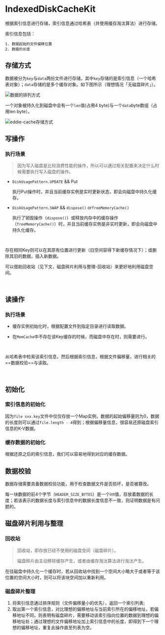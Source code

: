 # IndexedDiskCacheKit

根据索引信息进行存储，索引信息通过哈希表（并使用缓存淘汰算法）进行存储。

索引信息包括：

 	1. 数据起始的文件偏移位置
 	2. 数据的长度



## 存储方式

数据被分为`key`与`data`两份文件进行存储，其中`key`存储的是索引信息（一个哈希表对象）；`data`存储的是多个缓存对象。如下图所示（理想情况「无磁盘碎片」）。

![数据的排列方式](https://tva1.sinaimg.cn/large/008eGmZEly1gnu02i9o18j30ss03gt8t.jpg)

一个对象被持久化到磁盘中会有一个`len`值(占用4 byte)与一个`data`byte数组（占用len byte）。

![eddie-cache存储方式](https://tva1.sinaimg.cn/large/008eGmZEly1gntzp3djisj30vo06udgc.jpg)

## 写操作

### 执行场景

> 因为写入磁盘是比较浪费性能的操作，所以可以通过相关配置来决定什么时候需要执行写入磁盘的操作。

-  `DiskUsagePattern.UPDATE`  && Put

    执行Put操作时，并且当前缓存实例是实时更新状态，即会向磁盘中持久化缓存。

-  `DiskUsagePattern.SWAP` && `dispose()` or`freeMemoryCache()`

    执行了销毁操作（`dispose()`）或释放内存中的缓存操作（`freeMemoryCache()`）时，并且当前缓存实例是非实时更新，即会向磁盘中持久化缓存。

<br/>

存在相同Key则可以在其原有位置进行更新（旧空间容得下新缓存情况下）；或删除其旧的数据，插入新数据。

可以借助回收站（见下文，磁盘碎片利用与整理-回收站）来更好地利用磁盘空间。

<br/>

## 读操作

### 执行场景

- 缓存实例初始化时，根据配置文件到指定目录进行读取数据。

- 在`MemCache`中不存在该Key缓存的时候，而磁盘中存在时，则需要进行。

<br/>

从哈希表中检索该索引信息，然后根据索引信息，根据文件偏移量，进行相关的==数据校验==与读取。

<br/>

## 初始化

### 索引信息的初始化

因为`file xxx.key`文件中仅仅存放一个Map实例，数据的起始偏移量则为0，数据的长度则可以通过`file.length - 4`得到；根据偏移量信息，很容易还原磁盘索引信息的K-V数据。

### 缓存数据的初始化

根据还原之后的索引信息，我们可以容易地得到对应的缓存数据。

## 

## 数据校验

数据存储需要具备数据校验功能，用于检查数据文件是否损坏，是否被篡改。

每一块数据的前4个字节（`HEADER_SIZE_BYTES`）是一个int值，存放着数据的长度；若该表示的数据长度与索引信息中的数据长度信息不一致，则证明数据是有问题的。



## 磁盘碎片利用与整理

### 回收站

> 回收站，即存放已经不使用的磁盘空间（磁盘碎片）。
>
> 磁盘碎片由主动移除缓存产生，或者由缓存淘汰算法进行淘汰产生。

在往磁盘中持久化一个缓存时，若从回收站中找到一个空间大小略大于或者等于该位置的空间大小时，则可以将该块空间加以重新利用。

### 磁盘碎片整理

1. 将索引信息通过排序规则（文件偏移量小的优先），返回一个索引列表;
2. 取出第一个索引信息，对比理想的偏移地址与当前索引所在的偏移地址，若偏移地址不同，则表明有磁盘碎片，需要移动该索引指向位置的数据到理想的偏移地址处；通过理想的文件偏移地址加上索引信息中的长度，即得到下一个理想的偏移地址，重复此操作直至列表为空。

